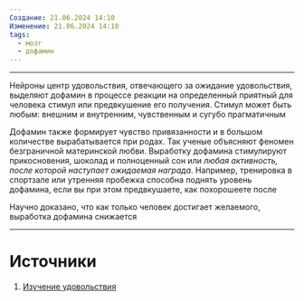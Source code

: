 ```yaml
---
Создание: 21.06.2024 14:10
Изменение: 21.06.2024 14:10
tags:
  - мозг
  - дофамин
---
```

***

Нейроны центр удовольствия, отвечающего за ожидание удовольствия, выделяют дофамин в процессе реакции на определенный приятный для человека стимул или предвкушение его получения. Стимул может быть любым: внешним и внутренним, чувственным и сугубо прагматичным

Дофамин также формирует чувство привязанности и в большом количестве вырабатывается при родах. Так ученые объясняют феномен безграничной материнской любви. Выработку дофамина стимулируют прикосновения, шоколад и полноценный сон или _любая активность, после которой наступает ожидаемая награда_. Например, тренировка в спортзале или утренняя пробежка способна поднять уровень дофамина, если вы при этом предвкушаете, как похорошеете после

Научно доказано, что как только человек достигает желаемого, выработка дофамина снижается

***

# Источники
1. [Изучение удовольствия](https://scientificrussia.ru/articles/izucenie-udovolstvia)